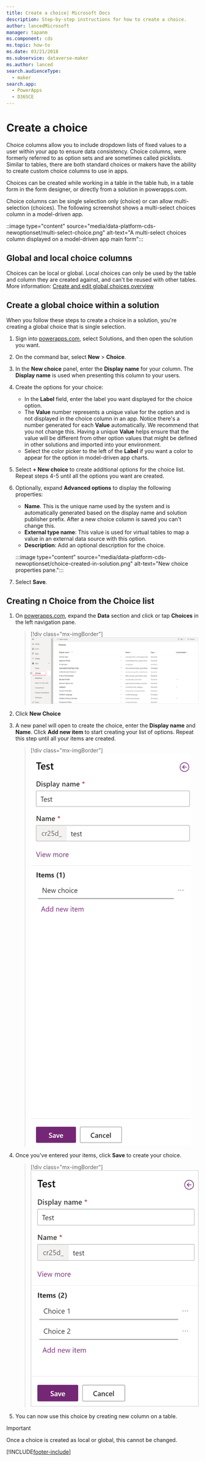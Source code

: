 ```yaml
---
title: Create a choice| Microsoft Docs
description: Step-by-step instructions for how to create a choice.
author: lancedMicrosoft
manager: tapanm
ms.component: cds
ms.topic: how-to
ms.date: 03/21/2018
ms.subservice: dataverse-maker
ms.author: lanced
search.audienceType: 
  - maker
search.app: 
  - PowerApps
  - D365CE
---
```

# Create a choice

Choice columns allow you to include dropdown lists of fixed values to a user within your app to ensure data consistency. Choice columns, were formerly referred to as option sets and are sometimes called picklists. Similar to tables, there are both standard choices or makers have the ability to create custom choice columns to use in apps.

Choices can be created while working in a table in the table hub, in a table form in the form designer, or directly from a solution in powerapps.com.

Choice columns can be single selection only (choice) or can allow multi-selection (choices). The following screenshot shows a multi-select choices column in a model-driven app.

::image type="content" source="media/data-platform-cds-newoptionset/multi-select-choice.png" alt-text="A multi-select choices column displayed on a model-driven app main form":::

## Global and local choice columns

Choices can be local or global. Local choices can only be used by the table and column they are created against, and can't be reused with other tables. More information: [Create and edit global choices overview](create-edit-global-option-sets.md)

## Create a global choice within a solution

When you follow these steps to create a choice in a solution, you're creating a global choice that is single selection.

1. Sign into [powerapps.com](https://make.powerapps.com/?utm_source=padocs&utm_medium=linkinadoc&utm_campaign=referralsfromdoc), select Solutions, and then open the solution you want.

1. On the command bar, select **New** > **Choice**.

1. In the **New choice** panel, enter the **Display name** for your column. The **Display name** is used when presenting this column to your users.

1. Create the options for your choice:
   - In the **Label** field, enter the label you want displayed for the choice option.
   - The **Value** number represents a unique value for the option and is not displayed in the choice column in an app. Notice there's a number generated for each **Value** automatically. We recommend that you not change this. Having a unique **Value** helps ensure that the value will be different from other option values that might be defined in other solutions and imported into your environment.
   - Select the color picker to the left of the **Label** if you want a color to appear for the option in model-driven app charts.

1. Select **+ New choice** to create additional options for the choice list. Repeat steps 4-5 until all the options you want are created.

1. Optionally, expand **Advanced options** to display the following properties:
   - **Name**. This is the unique name used by the system and is automatically generated based on the display name and solution publisher prefix. After a new choice column is saved you can't change this.
   - **External type name**: This value is used for virtual tables to map a value in an external data source with this option.
   - **Description**: Add an optional description for the choice.

   :::image type="content" source="media/data-platform-cds-newoptionset/choice-created-in-solution.png" alt-text="New choice properties pane.":::

1. Select **Save**.


## Creating n Choice from the Choice list

1. On [powerapps.com](https://make.powerapps.com/?utm_source=padocs&utm_medium=linkinadoc&utm_campaign=referralsfromdoc), expand the **Data** section and click or tap **Choices** in the left navigation pane.

    > [!div class="mx-imgBorder"] 
    > ![Choice list.](./media/data-platform-cds-newoptionset/optionsetlist.png "Choice List")

2. Click **New Choice**

3. A new panel will open to create the choice, enter the **Display name** and **Name**. Click **Add new item** to start creating your list of options. Repeat this step until all your items are created.

    > [!div class="mx-imgBorder"] 
    > ![Choice Create.](./media/data-platform-cds-newoptionset/optionset-create.png "Choice Create")

4. Once you've entered your items, click **Save** to create your choice.

    > [!div class="mx-imgBorder"] 
    > ![Save a new choice.](./media/data-platform-cds-newoptionset/optionset-create-values.png "Save a new choice")

5. You can now use this choice  by creating new column on a table.



> [!IMPORTANT]
> Once a choice  is created as local or global, this cannot be changed.


[!INCLUDE[footer-include](../../includes/footer-banner.md)]